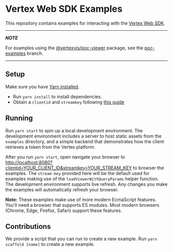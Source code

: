 # Vertex Web SDK Examples

This repository contains examples for interacting with the [Vertex Web SDK](https://www.npmjs.com/package/@vertexvis/viewer).

---

**_NOTE_**

For examples using the [@vertexvis/poc-viewer](https://www.npmjs.com/package/@vertexvis/poc-viewer) package, see the [poc-examples](https://github.com/Vertexvis/web-sdk-examples/tree/poc-examples) branch.

---

## Setup

Make sure you have [Yarn installed](https://classic.yarnpkg.com/en/docs/install).

- Run `yarn install` to install dependencies.
- Obtain a `clientid` and `streamkey` following [this guide](https://developer.vertexvis.com/docs/guides/authentication)

## Running

Run `yarn start` to spin up a local development environment. The development environment includes a server to host static assets from the `examples` directory, and a simple backend that demonstrates how the client retrieves a token from the Vertex platform.

After you run `yarn start`, open navigate your browser to <http://localhost:8080?clientid=YOUR_CLIENT_ID&streamkey=YOUR_STREAM_KEY> to browser the examples. The `stream-key` provided here will be the default used for examples making use of the `loadViewerWithQueryParams` helper function. The development environment supports live refresh. Any changes you make the examples will automatically refresh your browser.

**Note:** These examples make use of more modern EcmaScript features. You'll need a browser that supports ES modules. Most modern browsers (Chrome, Edge, Firefox, Safari) support these features.

## Contributions

We provide a script that you can run to create a new example. Run `yarn scaffold [name]` to create a new example.
